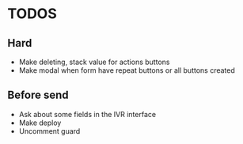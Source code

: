 # TODOS

## Hard
- Make deleting, stack value for actions buttons
- Make modal when form have repeat buttons or all buttons created

## Before send
- Ask about some fields in the IVR interface
- Make deploy
- Uncomment guard
